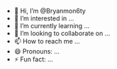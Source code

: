- 👋 Hi, I’m @Bryanmon6ty
- 👀 I’m interested in ...
- 🌱 I’m currently learning ...
- 💞️ I’m looking to collaborate on ...
- 📫 How to reach me ...
- 😄 Pronouns: ...
- ⚡ Fun fact: ...

<!---
Bryanmon6ty/Bryanmon6ty is a ✨ special ✨ repository because its `README.md` (this file) appears on your GitHub profile.
You can click the Preview link to take a look at your changes.
--->
